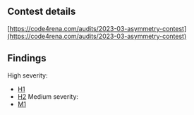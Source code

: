 ## Contest details
[https://code4rena.com/audits/2023-03-asymmetry-contest](https://code4rena.com/audits/2023-03-asymmetry-contest)

## Findings
High severity: <br>
- [H1](https://github.com/code-423n4/2023-03-asymmetry-findings/issues/588)
- [H2](https://github.com/code-423n4/2023-03-asymmetry-findings/issues/142)
Medium severity: <br>
- [M1](https://github.com/code-423n4/2023-03-asymmetry-findings/issues/150)

